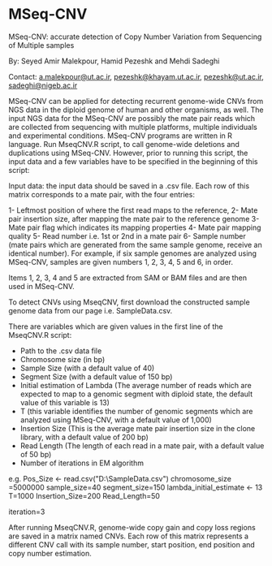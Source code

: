 # MSeq-CNV
MSeq-CNV: accurate detection of Copy Number Variation from Sequencing of Multiple samples

By: 
Seyed Amir Malekpour, Hamid Pezeshk and Mehdi Sadeghi

Contact: a.malekpour@ut.ac.ir, pezeshk@khayam.ut.ac.ir, pezeshk@ut.ac.ir, sadeghi@nigeb.ac.ir

MSeq-CNV can be applied for detecting recurrent genome-wide CNVs from NGS data in the diploid genome of human and other organisms, as well. 
The input NGS data for the MSeq-CNV are possibly the mate pair reads which are collected from sequencing with multiple platforms, multiple individuals and experimental conditions.
MSeq-CNV programs are written in R language. Run MseqCNV.R script, to call genome-wide deletions and duplications using MSeq-CNV. 
However, prior to running this script, the input data and a few variables have to be specified in the beginning of this script:


Input data: the input data should be saved in a .csv file. Each row of this matrix corresponds to a mate pair, with the four entries:

1- Leftmost position of where the first read maps to the reference,
2- Mate pair insertion size, after mapping the mate pair to the reference genome
3- Mate pair flag which indicates its mapping properties
4- Mate pair mapping quality
5- Read number i.e. 1st or 2nd in a mate pair 
6- Sample number (mate pairs which are generated from the same sample genome, receive an identical number). 
For example, if six sample genomes are analyzed using MSeq-CNV, samples are given numbers 1, 2, 3, 4, 5 and 6, in order.

Items 1, 2, 3, 4 and 5 are extracted from SAM or BAM files and are then used in MSeq-CNV.


To detect CNVs using MseqCNV, first download the constructed sample genome data from our page i.e. SampleData.csv. 

There are variables which are given values in the first line of the MseqCNV.R script: 
- Path to the .csv data file
- Chromosome size (in bp)
- Sample Size (with a default value of 40)
- Segment Size (with a default value of 150 bp)
- Initial estimation of Lambda (The average number of reads which are expected to map to a genomic segment with diploid state, the default value of this variable is 13)
- T (this variable identifies the number of genomic segments which are analyzed using MSeq-CNV, with a default value of 1,000)
- Insertion Size (This is the average mate pair insertion size in the clone library, with a default value of 200 bp)
- Read Length (The length of each read in a mate pair, with a default value of 50 bp)
- Number of iterations in EM algorithm

e.g. 
Pos_Size <- read.csv("D:\\SampleData.csv")
chromosome_size =5000000
sample_size=40
segment_size=150
lambda_initial_estimate <-  13
T=1000
Insertion_Size=200
Read_Length=50

iteration=3

After running MseqCNV.R, genome-wide copy gain and copy loss regions are saved in a matrix named CNVs.
Each row of this matrix represents a different CNV call with its sample number, start position, end position and copy number estimation.
